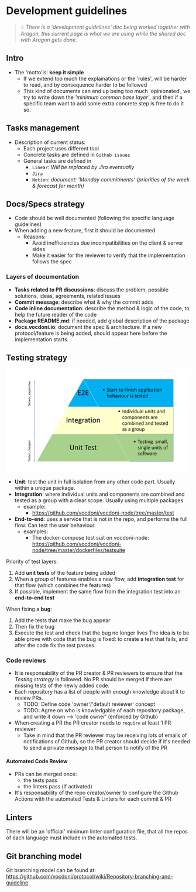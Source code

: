 # Development guidelines

> 💡 *There is a 'development guidelines' doc being worked together with Aragon, this
> current page is what we are using while the shared doc with Aragon gets done.*

## Intro
- The 'motto'is: **keep it simple**
    - If we extend too much the explainations or the 'rules', will be harder to read, and by consequence harder to be followed
    - This kind of documents can end up being too much 'opinionated', we try to write down the *'minimum common base layer'*, and then if a specific team want to add some extra concrete step is free to do it so.

## Tasks management
- Description of current status:
    - Each project uses different tool
    - Concrete tasks are defined in `Github issues`
    - General tasks are defined in
        - `Linear`: *Will be replaced by Jira eventually*
        - `Jira` 
        - `Notion`: *document: 'Monday commitments' (priorities of the week & forecast for month)*
    
## Docs/Specs strategy
- Code should be well documented (following the specific language guidelines)
- When adding a new feature, first it should be documented
    - Reasons:
        - Avoid inefficiencies due incompatibilities on the client & server sides
        - Make it easier for the reviewer to verify that the implementation follows the spec

### Layers of documentation
- **Tasks related to PR discussions**: discuss the problem, possible solutions, ideas, agreements, related issues
- **Commit message**: describe what & why the commit adds
- **Code inline documentation**: describe the method & logic of the code, to help the future reader of the code
- **Package README.md**: if needed, add global description of the package
- **docs.vocdoni.io**: document the spec & architecture. If a new protocol/feature is being added, should appear here before the implementation starts.


## Testing strategy
![](./testing-layers.png)

- **Unit**: test the unit in full isolation from any other code part. Usually within a unique package.
- **Integration**: where individual units and components are combined and tested as a group with a clear scope. Usually using multiple packages.
    - example:
        - https://github.com/vocdoni/vocdoni-node/tree/master/test
- **End-to-end**: uses a service that is not in the repo, and performs the full flow. Can test the user behaviour.
    - examples:
        - The docker-compose test suit on vocdoni-node: https://github.com/vocdoni/vocdoni-node/tree/master/dockerfiles/testsuite


Priority of test layers:
1. Add **unit tests** of the feature being added
2. When a group of features enables a new flow, add **integration test** for that flow (which combines the features)
3. If possible, implement the same flow from the integration test into an **end-to-end test**

When fixing a **bug**:
1. Add the tests that make the bug appear
2. Then fix the bug
3. Execute the test and check that the bug no longer lives
The idea is to be able prove with code that the bug is fixed: to create a test that fails, and after the code fix the test passes.


### Code reviews
- It is responsability of the PR creator & PR reviewers to ensure that the *Testing strategy* is followed. No PR should be merged if there are missing tests of the newly added code.
- Each repository has a list of people with enough knowledge about it to review PRs.
    - TODO: Define code 'owner'/'default reviewer' concept
    - TODO: Agree on who is knowledgable of each repository package, and write it down --> 'code owner' (enforced by Github)
- When creating a PR the PR creator needs to `require` at least 1 PR reviewer
    - Take in mind that the PR reviewer may be receiving lots of emails of notifications of Github, so the PR creator should decide if it's needed to send a private message to that person to notify of the PR

#### Automated Code Review
- PRs can be merged once:
    - the tests pass
    - the linters pass (if activated)
- It's responsability of the repo creator/owner to configure the Github Actions with the automated Tests & Linters for each commit & PR

## Linters
There will be an 'official' minimum linter configuration file, that all the repos of each language must include in the automated tests.

## Git branching model
Git branching model can be found at: https://github.com/vocdoni/protocol/wiki/Repository-branching-and-guideline


<!--
# Topics to be defined in the near future
*These are topics that will be discussed in the following days, but that don't block the advance of this document.*
- Which tool to use for tasks/issues
    - current: Github issues + Linear app + Jira + Notion
- Which tool to use for Test Coverage
    - if we agree to use one
- Define code 'owner'/'default reviewer' concept & Github feature of codeowner usage
- Go repo template
    - `.golangci.yml`
        - current examples:
            - https://github.com/vocdoni/vocdoni-node/blob/master/.golangci.yml
            - https://github.com/vocdoni/arbo/blob/master/.golangci.yml
-->
